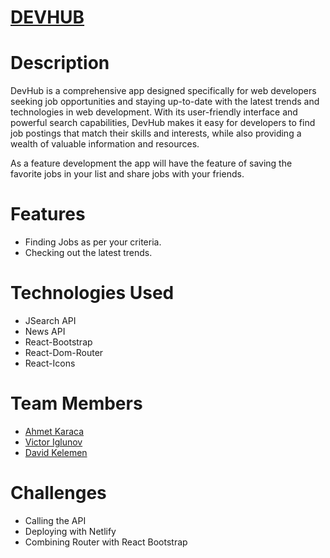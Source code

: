 # [DEVHUB](https://devhub-project.netlify.app/jobSearch)

# Description

DevHub is a comprehensive app designed specifically for web developers seeking job opportunities and staying up-to-date with the latest trends and technologies in web development. With its user-friendly interface and powerful search capabilities, DevHub makes it easy for developers to find job postings that match their skills and interests, while also providing a wealth of valuable information and resources.

As a feature development the app will have the feature of saving the favorite jobs in your list and share jobs with your friends.

# Features

* Finding Jobs as per your criteria. 
* Checking out the latest trends.


# Technologies Used

* JSearch API
* News API
* React-Bootstrap
* React-Dom-Router
* React-Icons

# Team Members

* [Ahmet Karaca](https://github.com/GAK001)
* [Victor Iglunov](https://github.com/WebArchitect89)
* [David Kelemen](https://github.com/davidklmn)

# Challenges


* Calling the API
* Deploying with Netlify
* Combining Router with React Bootstrap
